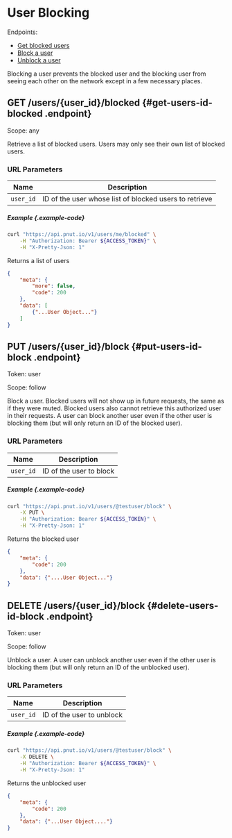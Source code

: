 # User Blocking

Endpoints:

* [Get blocked users](#get-users-id-blocked)
* [Block a user](#put-users-id-block)
* [Unblock a user](#delete-users-id-block)

Blocking a user prevents the blocked user and the blocking user from seeing each other on the network except in a few necessary places.


## <span class="method method-get">GET</span> /users/<span class="call-param">{user_id}</span>/blocked {#get-users-id-blocked .endpoint}

Scope: <span class="endpoint-meta">any</span>

Retrieve a list of blocked users. Users may only see their own list of blocked users.

### URL Parameters

Name|Description
-|-
`user_id`|ID of the user whose list of blocked users to retrieve

##### Example {.example-code}

```bash
curl "https://api.pnut.io/v1/users/me/blocked" \
    -H "Authorization: Bearer ${ACCESS_TOKEN}" \
    -H "X-Pretty-Json: 1"
```

Returns a list of users

```json
{
    "meta": {
        "more": false,
        "code": 200
    },
    "data": [
        {"...User Object..."}
    ]
}
```


## <span class="method method-put">PUT</span> /users/<span class="call-param">{user_id}</span>/block {#put-users-id-block .endpoint}

Token: <span class="endpoint-meta">user</span>

Scope: <span class="endpoint-meta">follow</span>

Block a user. Blocked users will not show up in future requests, the same as if they were muted. Blocked users also cannot retrieve this authorized user in their requests. A user can block another user even if the other user is blocking them (but will only return an ID of the blocked user).

### URL Parameters

Name|Description
-|-
`user_id`|ID of the user to block

##### Example {.example-code}

```bash
curl "https://api.pnut.io/v1/users/@testuser/block" \
    -X PUT \
    -H "Authorization: Bearer ${ACCESS_TOKEN}" \
    -H "X-Pretty-Json: 1"
```

Returns the blocked user

```json
{
    "meta": {
        "code": 200
    },
    "data": {"....User Object..."}
}
```


## <span class="method method-delete">DELETE</span> /users/<span class="call-param">{user_id}</span>/block {#delete-users-id-block .endpoint}

Token: <span class="endpoint-meta">user</span>

Scope: <span class="endpoint-meta">follow</span>

Unblock a user. A user can unblock another user even if the other user is blocking them (but will only return an ID of the unblocked user).

### URL Parameters

Name|Description
-|-
`user_id`|ID of the user to unblock

##### Example {.example-code}

```bash
curl "https://api.pnut.io/v1/users/@testuser/block" \
    -X DELETE \
    -H "Authorization: Bearer ${ACCESS_TOKEN}" \
    -H "X-Pretty-Json: 1"
```

Returns the unblocked user

```json
{
    "meta": {
        "code": 200
    },
    "data": {"...User Object...."}
}
```
